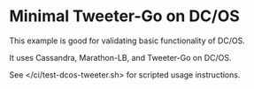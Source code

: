 # Minimal Tweeter-Go on DC/OS

This example is good for validating basic functionality of DC/OS.

It uses Cassandra, Marathon-LB, and Tweeter-Go on DC/OS.

See </ci/test-dcos-tweeter.sh> for scripted usage instructions.
